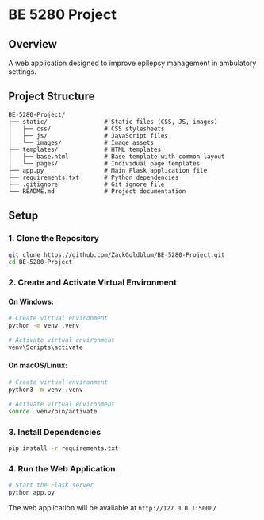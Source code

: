 # BE 5280 Project

## Overview
A web application designed to improve epilepsy management in ambulatory settings.

## Project Structure
```
BE-5280-Project/
├── static/                # Static files (CSS, JS, images)
│   ├── css/               # CSS stylesheets
│   ├── js/                # JavaScript files
│   └── images/            # Image assets
├── templates/             # HTML templates
│   ├── base.html          # Base template with common layout
│   └── pages/             # Individual page templates
├── app.py                 # Main Flask application file
├── requirements.txt       # Python dependencies
├── .gitignore             # Git ignore file
└── README.md              # Project documentation
```

## Setup

### 1. Clone the Repository

```bash
git clone https://github.com/ZackGoldblum/BE-5280-Project.git
cd BE-5280-Project
```

### 2. Create and Activate Virtual Environment

#### On Windows:
```bash
# Create virtual environment
python -m venv .venv

# Activate virtual environment
venv\Scripts\activate
```

#### On macOS/Linux:
```bash
# Create virtual environment
python3 -m venv .venv

# Activate virtual environment
source .venv/bin/activate
```

### 3. Install Dependencies

```bash
pip install -r requirements.txt
```

### 4. Run the Web Application

```bash
# Start the Flask server
python app.py
```

The web application will be available at `http://127.0.0.1:5000/`